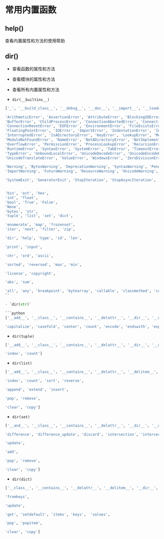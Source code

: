 # 常用内置函数

## help()

查看内置属性和方法的使用帮助

## dir()

- 查看函数的属性和方法
- 查看模块的属性和方法
- 查看所有内置属性和方法

- `dir(__builtins__)`

```python
['_', '__build_class__', '__debug__', '__doc__', '__import__', '__loader__', '__name__', '__package__', '__spec__', 

'ArithmeticError', 'AssertionError', 'AttributeError', 'BlockingIOError', 'BrokenPipeError', 
'BufferError', 'ChildProcessError', 'ConnectionAbortedError', 'ConnectionError', 'ConnectionRefusedError', 
'ConnectionResetError', 'EOFError', 'EnvironmentError', 'FileExistsError', 'FileNotFoundError', 
'FloatingPointError', 'IOError', 'ImportError', 'IndentationError', 'IndexError', 
'InterruptedError', 'IsADirectoryError', 'KeyError', 'LookupError', 'MemoryError', 
'ModuleNotFoundError', 'NameError', 'NotADirectoryError', 'NotImplementedError', 'OSError', 
'OverflowError', 'PermissionError', 'ProcessLookupError', 'RecursionError', 'ReferenceError', 
'RuntimeError', 'SyntaxError', 'SystemError', 'TabError', 'TimeoutError', 
'TypeError', 'UnboundLocalError', 'UnicodeDecodeError', 'UnicodeEncodeError', 'UnicodeError', 
'UnicodeTranslateError', 'ValueError', 'WindowsError', 'ZeroDivisionError', 

'Warning', 'BytesWarning', 'DeprecationWarning', 'SyntaxWarning', 'PendingDeprecationWarning', 
'ImportWarning', 'FutureWarning', 'ResourceWarning', 'UnicodeWarning', 'UserWarning', 'RuntimeWarning', 

'SystemExit', 'GeneratorExit', 'StopIteration', 'StopAsyncIteration', 'NotImplemented', 'KeyboardInterrupt', 'Exception', 'BaseException', 'Ellipsis', 


'bin', 'oct', 'hex', 
'int', 'float', 
'bool', 'True', 'False', 
'None', 
'bytes', 'str', 
'tuple', 'list', 'set', 'dict', 

'enumerate', 'map', 'frozenset', 
'iter', 'next', 'filter', 'zip', 

'dir', 'help', 'type', 'id', 'len', 

'print', 'input', 

'chr', 'ord', 'ascii', 

'sorted', 'reversed', 'max', 'min', 

'license', 'copyright', 

'abs', 'sum', 

'all', 'any', 'breakpoint', 'bytearray', 'callable', 'classmethod', 'compile', 'complex', 'credits', 'delattr', 'divmod', 'eval', 'exec', 'exit', 'format', 'getattr', 'globals', 'hasattr', 'hash', 'isinstance', 'issubclass', 'iter', 'locals', 'memoryview', 'object', 'open', 'pow', 'property', 'quit', 'range', 'repr', 'round', 'setattr', 'slice', 'staticmethod', 'super', 'vars']
``

- `dir(str)`

```python
['__add__', '__class__', '__contains__', '__delattr__', '__dir__', '__doc__', '__eq__', '__format__', '__ge__', '__getattribute__', '__getitem__', '__getnewargs__', '__gt__', '__hash__', '__init__', '__init_subclass__', '__iter__', '__le__', '__len__', '__lt__', '__mod__', '__mul__', '__ne__', '__new__', '__reduce__', '__reduce_ex__', '__repr__', '__rmod__', '__rmul__', '__setattr__', '__sizeof__', '__str__', '__subclasshook__', 

'capitalize', 'casefold', 'center', 'count', 'encode', 'endswith', 'expandtabs', 'find', 'format', 'format_map', 'index', 'isalnum', 'isalpha', 'isascii', 'isdecimal', 'isdigit', 'isidentifier', 'islower', 'isnumeric', 'isprintable', 'isspace', 'istitle', 'isupper', 'join', 'ljust', 'lower', 'lstrip', 'maketrans', 'partition', 'replace', 'rfind', 'rindex', 'rjust', 'rpartition', 'rsplit', 'rstrip', 'split', 'splitlines', 'startswith', 'strip', 'swapcase', 'title', 'translate', 'upper', 'zfill']
```

- `dir(tuple)`

```python
['__add__', '__class__', '__contains__', '__delattr__', '__dir__', '__doc__', '__eq__', '__format__', '__ge__', '__getattribute__', '__getitem__', '__getnewargs__', '__gt__', '__hash__', '__init__', '__init_subclass__', '__iter__', '__le__', '__len__', '__lt__', '__mul__', '__ne__', '__new__', '__reduce__', '__reduce_ex__', '__repr__', '__rmul__', '__setattr__', '__sizeof__', '__str__', '__subclasshook__', 

'index', 'count']
```

- `dir(list)`

```python
['__add__', '__class__', '__contains__', '__delattr__', '__delitem__', '__dir__', '__doc__', '__eq__', '__format__', '__ge__', '__getattribute__', '__getitem__', '__gt__', '__hash__', '__iadd__', '__imul__', '__init__', '__init_subclass__', '__iter__', '__le__', '__len__', '__lt__', '__mul__', '__ne__', '__new__', '__reduce__', '__reduce_ex__', '__repr__', '__reversed__', '__rmul__', '__setattr__', '__setitem__', '__sizeof__', '__str__', '__subclasshook__', 

'index', 'count', 'sort', 'reverse', 

'append', 'extend', 'insert', 

'pop', 'remove', 

'clear', 'copy']
```

- `dir(set)`

```python
['__and__', '__class__', '__contains__', '__delattr__', '__dir__', '__doc__', '__eq__', '__format__', '__ge__', '__getattribute__', '__gt__', '__hash__', '__iand__', '__init__', '__init_subclass__', '__ior__', '__isub__', '__iter__', '__ixor__', '__le__', '__len__', '__lt__', '__ne__', '__new__', '__or__', '__rand__', '__reduce__', '__reduce_ex__', '__repr__', '__ror__', '__rsub__', '__rxor__', '__setattr__', '__sizeof__', '__str__', '__sub__', '__subclasshook__', '__xor__', 

'difference', 'difference_update', 'discard', 'intersection', 'intersection_update', 'isdisjoint', 'issubset', 'issuperset', 'symmetric_difference', 'symmetric_difference_update', 'union', 

'update', 

'add', 

'pop', 'remove', 

'clear', 'copy']
```

- `dir(dict)`

```python
['__class__', '__contains__', '__delattr__', '__delitem__', '__dir__', '__doc__', '__eq__', '__format__', '__ge__', '__getattribute__', '__getitem__', '__gt__', '__hash__', '__init__', '__init_subclass__', '__iter__', '__le__', '__len__', '__lt__', '__ne__', '__new__', '__reduce__', '__reduce_ex__', '__repr__', '__setattr__', '__setitem__', '__sizeof__', '__str__', '__subclasshook__', 

'fromkeys', 

'update', 

'get', 'setdefault', 'items', 'keys',  'values', 

'pop', 'popitem', 

'clear', 'copy']
```